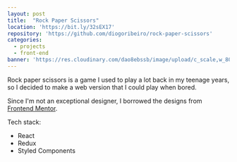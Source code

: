 ```yaml
---
layout: post
title:  "Rock Paper Scissors"
location: 'https://bit.ly/32sEX17'
repository: 'https://github.com/diogoribeiro/rock-paper-scissors'
categories:
  - projects
  - front-end
banner: 'https://res.cloudinary.com/dao8ebssb/image/upload/c_scale,w_800/v1594478578/diogoribeiro.me/screenshot_uytg3t.png'
---
```

Rock paper scissors is a game I used to play a lot back in my teenage years, so I decided to make a web version that I could play when bored.

Since I'm not an exceptional designer, I borrowed the designs from [Frontend Mentor][frontend-mentor].

Tech stack:
- React
- Redux
- Styled Components

[frontend-mentor]: https://www.frontendmentor.io